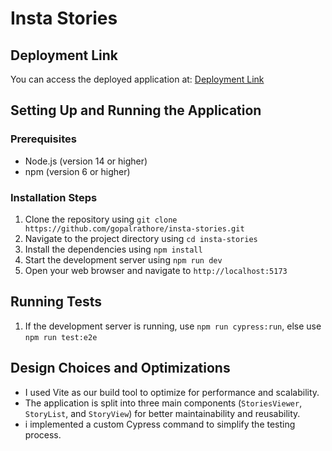# Insta Stories

## Deployment Link

You can access the deployed application at: [Deployment Link](https://insta-stories-two.vercel.app)

## Setting Up and Running the Application

### Prerequisites

* Node.js (version 14 or higher)
* npm (version 6 or higher)

### Installation Steps

1. Clone the repository using `git clone https://github.com/gopalrathore/insta-stories.git`
2. Navigate to the project directory using `cd insta-stories`
3. Install the dependencies using `npm install`
4. Start the development server using `npm run dev`
5. Open your web browser and navigate to `http://localhost:5173`

## Running Tests

1. If the development server is running, use `npm run cypress:run`, else use `npm run test:e2e`

## Design Choices and Optimizations

* I used Vite as our build tool to optimize for performance and scalability.
* The application is split into three main components (`StoriesViewer`, `StoryList`, and `StoryView`) for better maintainability and reusability.
* i implemented a custom Cypress command to simplify the testing process.
